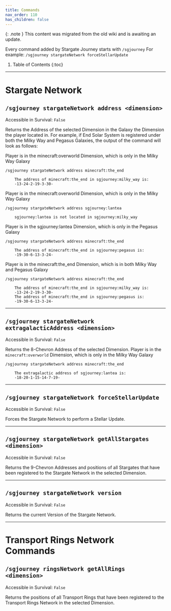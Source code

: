```yaml
---
title: Commands
nav_order: 110
has_children: false
---
```


{: .note }
This content was migrated from the old wiki and is awaiting an update.

Every command added by Stargate Journey 
starts with `/sgjourney` For example: `/sgjourney stargateNetwork forceStellarUpdate`

1. Table of Contents
{:toc}

___

# Stargate Network

## `/sgjourney stargateNetwork address <dimension>`
Accessible in Survival: `False`

Returns the Address of the selected Dimension in the Galaxy the Dimension the player located in. 
For example, if End Solar System is registered under both the Milky Way and Pegasus Galaxies, 
the output of the command will look as follows:

Player is in the minecraft:overworld Dimension, which is only in the Milky Way Galaxy

    /sgjourney stargateNetwork address minecraft:the_end
     
        The address of minecraft:the_end in sgjourney:milky_way is:
        -13-24-2-19-3-30-

Player is in the minecraft:overworld Dimension, which is only in the Milky Way Galaxy

    /sgjourney stargateNetwork address sgjourney:lantea
    
        sgjourney:lantea is not located in sgjourney:milky_way

Player is in the sgjourney:lantea Dimension, which is only in the Pegasus Galaxy

    /sgjourney stargateNetwork address minecraft:the_end
    
        The address of minecraft:the_end in sgjourney:pegasus is:
        -19-30-6-13-3-24-

Player is in the minecraft:the_end Dimension, which is in both Milky Way and Pegasus Galaxy

    /sgjourney stargateNetwork address minecraft:the_end

        The address of minecraft:the_end in sgjourney:milky_way is:
        -13-24-2-19-3-30-
        The address of minecraft:the_end in sgjourney:pegasus is:
        -19-30-6-13-3-24-

___

## `/sgjourney stargateNetwork extragalacticAddress <dimension>`
Accessible in Survival: `False`

Returns the 8-Chevron Address of the selected Dimension. 
Player is in the `minecraft:overworld` Dimension, which is only in the Milky Way Galaxy

    /sgjourney stargateNetwork address minecraft:the_end

        The extragalactic address of sgjourney:lantea is:
        -18-20-1-15-14-7-19-

___

## `/sgjourney stargateNetwork forceStellarUpdate`
Accessible in Survival: `False`

Forces the Stargate Network to perform a Stellar Update.

___

## `/sgjourney stargateNetwork getAllStargates <dimension>`
Accessible in Survival: `False`

Returns the 9-Chevron Addresses and positions of all Stargates 
that have been registered to the Stargate Network in the selected Dimension.

___

## `/sgjourney stargateNetwork version`
Accessible in Survival: `False`

Returns the current Version of the Stargate Network.

___

# Transport Rings Network Commands
## `/sgjourney ringsNetwork getAllRings <dimension>`
Accessible in Survival: `False`

Returns the positions of all Transport Rings 
that have been registered to the Transport Rings Network in the selected Dimension.







